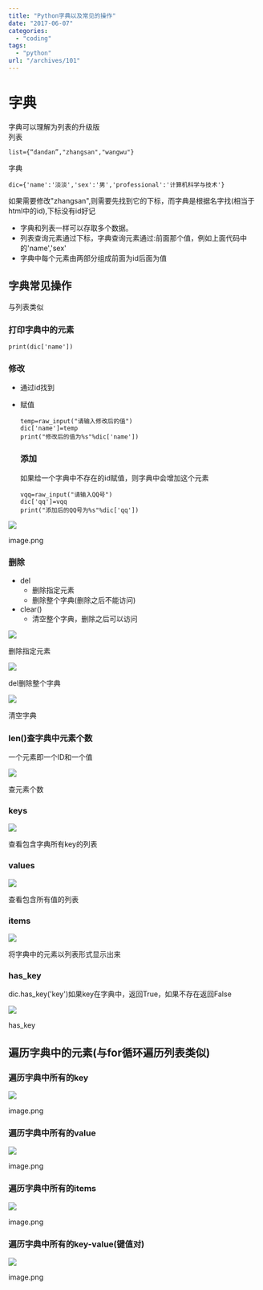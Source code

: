 ```yaml
---
title: "Python字典以及常见的操作"
date: "2017-06-07"
categories: 
  - "coding"
tags: 
  - "python"
url: "/archives/101"
---
```


# 字典

字典可以理解为列表的升级版  
列表

```
list={“dandan”,"zhangsan","wangwu"}
```

字典

```
dic={'name':'淡淡','sex':'男','professional':'计算机科学与技术'}
```

如果需要修改"zhangsan",则需要先找到它的下标，而字典是根据名字找(相当于html中的id),下标没有id好记

- 字典和列表一样可以存取多个数据。
- 列表查询元素通过下标，字典查询元素通过:前面那个值，例如上面代码中的'name','sex'
- 字典中每个元素由两部分组成前面为id后面为值

## 字典常见操作

与列表类似

### 打印字典中的元素

```
print(dic['name'])
```

### 修改

- 通过id找到
- 赋值
    
    ```
    temp=raw_input("请输入修改后的值")
    dic['name']=temp
    print("修改后的值为%s"%dic['name'])
    ```
    
    ### 添加
    
    如果给一个字典中不存在的id赋值，则字典中会增加这个元素
    
    ```
    vqq=raw_input("请输入QQ号")
    dic['qq']=vqq
    print("添加后的QQ号为%s"%dic['qq'])
    ```
    

![](https://image.i-ll.cc/2021-10-01-125137.png)  

image.png

### 删除

- del
    - 删除指定元素
    - 删除整个字典(删除之后不能访问)
- clear()
    - 清空整个字典，删除之后可以访问

![](https://image.i-ll.cc/2021-10-01-125139.png)  

删除指定元素

![](https://image.i-ll.cc/2021-10-01-125141.png)  

del删除整个字典

![](https://image.i-ll.cc/2021-10-01-125149.png)  

清空字典

### len()查字典中元素个数

一个元素即一个ID和一个值  

![](https://image.i-ll.cc/2021-10-01-125151.png)  

查元素个数

### keys

![](https://image.i-ll.cc/2021-10-01-125152.png)  

查看包含字典所有key的列表

### values

![](https://image.i-ll.cc/2021-10-01-125153.png)  

查看包含所有值的列表

### items

![](https://image.i-ll.cc/2021-10-01-125155.png)  

将字典中的元素以列表形式显示出来

### has\_key

dic.has\_key('key')如果key在字典中，返回True，如果不存在返回False

![](https://image.i-ll.cc/2021-10-01-125158.png)  

has\_key

## 遍历字典中的元素(与for循环遍历列表类似)

### 遍历字典中所有的key

![](https://image.i-ll.cc/2021-10-01-125200.png)  

image.png

### 遍历字典中所有的value

![](https://image.i-ll.cc/2021-10-01-125202.png)  

image.png

### 遍历字典中所有的items

![](https://image.i-ll.cc/2021-10-01-125206.png)  

image.png

### 遍历字典中所有的key-value(键值对)

![](https://image.i-ll.cc/2021-10-01-125211.png)  

image.png
